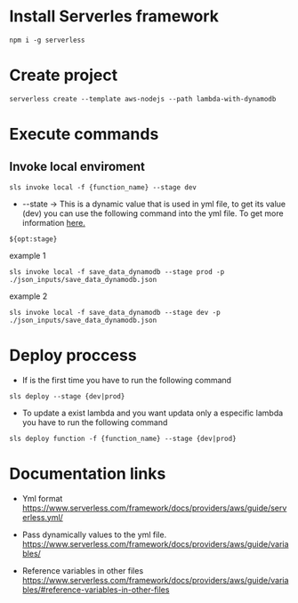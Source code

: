 # Install Serverles framework
```
npm i -g serverless
```


# Create project
```
serverless create --template aws-nodejs --path lambda-with-dynamodb
```

# Execute commands

## Invoke local enviroment
```
sls invoke local -f {function_name} --stage dev
```
- --state -> This is a dynamic value that is used in yml file, to get its value (dev) you can use the following command into the yml file. To get more information [here.](https://www.serverless.com/framework/docs/providers/aws/guide/variables/)
```
${opt:stage}
```
example 1
```
sls invoke local -f save_data_dynamodb --stage prod -p ./json_inputs/save_data_dynamodb.json
```

example 2
```
sls invoke local -f save_data_dynamodb --stage dev -p ./json_inputs/save_data_dynamodb.json
```

# Deploy proccess
- If is the first time you have to run the following command
```
sls deploy --stage {dev|prod}
```
- To update a exist lambda and you want updata only a especific lambda you have to run the following command
```
sls deploy function -f {function_name} --stage {dev|prod}
```


# Documentation links
- Yml format
https://www.serverless.com/framework/docs/providers/aws/guide/serverless.yml/

- Pass dynamically values to the yml file.
https://www.serverless.com/framework/docs/providers/aws/guide/variables/

- Reference variables in other files
https://www.serverless.com/framework/docs/providers/aws/guide/variables/#reference-variables-in-other-files
